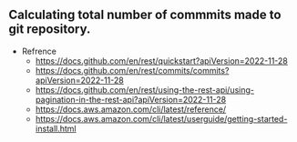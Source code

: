 ## Calculating total number of commmits made to git repository.

- Refrence
    - https://docs.github.com/en/rest/quickstart?apiVersion=2022-11-28
    - https://docs.github.com/en/rest/commits/commits?apiVersion=2022-11-28
    - https://docs.github.com/en/rest/using-the-rest-api/using-pagination-in-the-rest-api?apiVersion=2022-11-28
    - https://docs.aws.amazon.com/cli/latest/reference/
    - https://docs.aws.amazon.com/cli/latest/userguide/getting-started-install.html

<!-- 
    #### Sample api calls taken from official documentation & testing done locally.

    curl -L \
        -H "Accept: application/vnd.github+json" \
        -H "Authorization: Bearer <YOUR-TOKEN>" \
        -H "X-GitHub-Api-Version: 2022-11-28" \
        https://api.github.com/repos/OWNER/REPO/commits
 
    get /repos/{owner}/{repo}/commits

    ## Replacing required fields in the above api call.

    owner : khannashiv
    repo : Kubernetes-Practice
    Modified URL : https://api.github.com/repos/khannashiv/Kubernetes-Practice/commits
  
    ## Testing locally.

    curl https://api.github.com/repos/khannashiv/Kubernetes-Practice/commits --- > This is giving me an output in json format .
 
    curl "https://api.github.com/repos/khannashiv/Kubernetes-Practice/commits?per_page=30&page=1"
    curl "https://api.github.com/repos/khannashiv/Kubernetes-Practice/commits?per_page=30&page=2"
    curl "https://api.github.com/repos/khannashiv/Kubernetes-Practice/commits?per_page=30&page=3"

    ## We can print maximum 100 items/commits in single page.

    curl "https://api.github.com/repos/khannashiv/Kubernetes-Practice/commits?per_page=100&page=1"
    curl "https://api.github.com/repos/khannashiv/Kubernetes-Practice/commits?per_page=500" --- > But it accepting max of 100 commits as written in official documentation.

    ## In the below command, we are silently taking an output of curl and saving the output in comit.json file & eventually calculating the count of commits made by owner of repo.
    curl -s https://api.github.com/repos/khannashiv/Kubernetes-Practice/commits -o commit.json && jq '.[] | .commit.author.name' commit.json | wc -l

     export GITHUB_TOKEN="XXXXXXXXXXXXXXXX"
     export GIT_USERNAME="XXXXXXXXXXXXX"

     Q: Meaning of : if [ -z "$GIT_USERNAME" ] || [ -z "$GIT_TOKEN" ]; then ?
     S: This checks if either the environment variable GIT_USERNAME or the environment variable GIT_TOKEN is empty or unset.

        - [ -z "$GIT_USERNAME" ]   : The -z tests if the string is zero length (empty).
        - || : Logical OR operator : The condition passes if either side is true.
        - [ -z "$GIT_TOKEN" ]      : Same test for GIT_TOKEN.
        - If either variable is empty or missing, then the code inside the then block runs:

            - echo "Error: GitHub username or token is not set in the environment variables."
            - Prints an error message to the terminal.
            - exit 1
            - Exits the script immediately with a status code of 1, which generally signals an error.
        -

     Q: Instead of using echo "$RESPONSE", Can I also write cat "$RESPONSE" ?
     S: No, you cannot replace echo "$RESPONSE" with cat "$RESPONSE" .
        - RESPONSE is a variable holding the API response as a string, not a filename.
        - echo "$RESPONSE" prints the contents of the variable.
        - cat "$RESPONSE" tries to open a file named after the content of $RESPONSE, which almost certainly does not exist, and will cause an error.
        - If you want to use cat, you'd need to first save the response into a file, 
            - e.g. : echo "$RESPONSE" > response.txt
            - cat response.txt | grep -q "rate limit exceeded"
                - grep -q "rate limit exceeded" searches quietly for the string "rate limit exceeded" in the response.
        - "$@" : expands to all the arguments individually quoted, preserving spaces and special characters.
                - "$@" preserves the boundaries between arguments, even if some have spaces.
                - NOTE : Using $@ without quotes would join all arguments into a single string, which could cause problems.
    -->

    